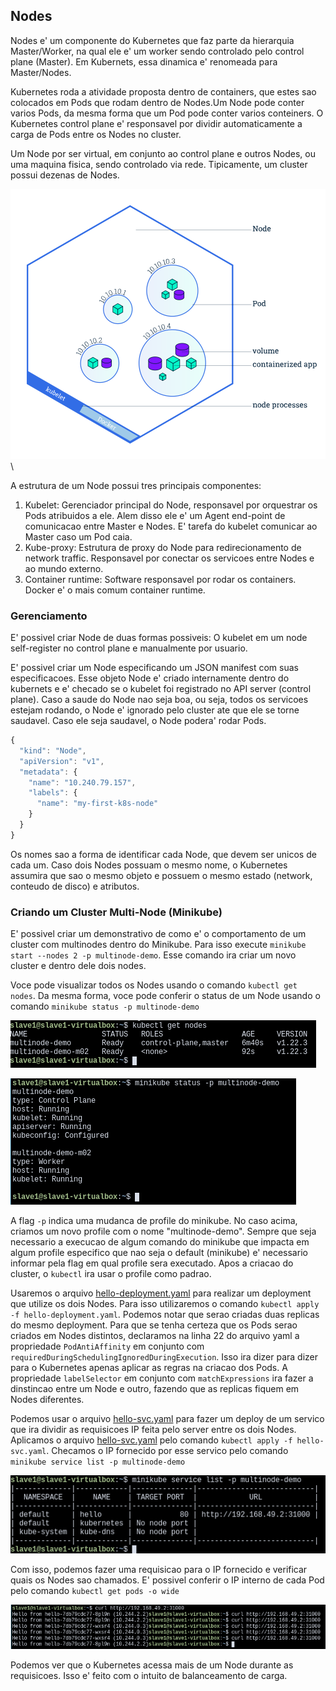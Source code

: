 ## Nodes

Nodes e' um componente do Kubernetes que faz parte da hierarquia Master/Worker, na qual ele e' um worker sendo controlado pelo control plane (Master). Em Kubernets, essa dinamica e' renomeada para Master/Nodes.

Kubernetes roda a atividade proposta dentro de containers, que estes sao colocados em Pods que rodam dentro de Nodes.Um Node pode conter  varios Pods, da mesma forma que um Pod pode conter varios conteiners. O Kubernetes control plane e' responsavel por dividir automaticamente a carga de Pods entre os Nodes no cluster.

Um Node por ser virtual, em conjunto ao control plane e outros Nodes, ou uma maquina fisica, sendo controlado via rede. Tipicamente, um cluster possui dezenas de Nodes.

![primeira imagem](https://raw.githubusercontent.com/Numb4r/KubernetesTutorial/master/images/module_03_nodes.svg "a" )\

A estrutura de um Node possui tres principais componentes:

1. Kubelet: Gerenciador principal do Node, responsavel por orquestrar os Pods atribuidos a ele. Alem disso ele e' um Agent end-point de comunicacao entre Master e Nodes. E' tarefa do kubelet comunicar ao Master caso um Pod caia.
2. Kube-proxy: Estrutura de proxy do Node para redirecionamento de network traffic. Responsavel por conectar os servicoes entre Nodes e ao mundo externo.
3. Container runtime: Software responsavel por rodar os containers. Docker e' o mais comum container runtime.


### Gerenciamento 

E' possivel criar Node de duas formas possiveis: O kubelet em um  node self-register no control plane e manualmente por usuario.

E' possivel criar um Node especificando um JSON manifest com suas especificacoes. Esse objeto Node e' criado internamente  dentro do kubernets e e' checado se o kubelet foi registrado no API server (control plane). Caso a saude do Node nao seja boa, ou seja, todos os servicoes estejam rodando, o Node e' ignorado pelo cluster ate que ele se torne saudavel. Caso ele seja saudavel, o Node podera' rodar Pods.

``` javascript
{
  "kind": "Node",
  "apiVersion": "v1",
  "metadata": {
    "name": "10.240.79.157",
    "labels": {
      "name": "my-first-k8s-node"
    }
  }
}
```

Os nomes sao a forma de identificar cada Node, que devem ser unicos de cada um. Caso dois Nodes possuam o mesmo nome, o Kubernetes assumira que sao o mesmo objeto e possuem o mesmo estado (network, conteudo de disco) e atributos. 


### Criando um Cluster Multi-Node (Minikube)

E' possivel criar um demonstrativo de como e' o comportamento de um cluster com multinodes dentro do Minikube. Para isso execute ``minikube start --nodes 2 -p multinode-demo``. Esse comando ira criar um novo cluster e dentro dele dois nodes. 

Voce pode visualizar todos os Nodes usando o comando ``kubectl get nodes``. Da mesma forma, voce pode conferir o status de um Node usando o comando ``minikube status -p multinode-demo``

![kubectl get nodes](https://raw.githubusercontent.com/Numb4r/KubernetesTutorial/master/images/2022-01-06_10:34:36.png)

![minikube status -p multinode-demo](https://raw.githubusercontent.com/Numb4r/KubernetesTutorial/master/images/2022-01-06_10:37:36.png)


A flag ``-p`` indica uma mudanca de profile do minikube. No caso acima, criamos um novo profile com o nome "multinode-demo". Sempre que seja necessario a execucao de algum comando do minikube que impacta em algum profile especifico que nao seja o default (minikube) e' necessario informar pela flag em qual profile sera executado. Apos a criacao do cluster, o ``kubectl`` ira usar o profile como padrao.

Usaremos o arquivo [hello-deployment.yaml](https://raw.githubusercontent.com/Numb4r/KubernetesTutorial/master/code/hello-deployment.yaml) para realizar um deployment que utilize os dois Nodes. Para isso utilizaremos o comando ``kubectl apply -f hello-deployment.yaml``. Podemos notar que serao criadas duas replicas do mesmo deployment. Para que se tenha certeza que os Pods serao criados em Nodes distintos, declaramos na linha 22 do arquivo yaml a propriedade ``PodAntiAffinity`` em conjunto com ``requiredDuringSchedulingIgnoredDuringExecution``. Isso ira dizer para dizer para o Kubernetes apenas aplicar as regras na criacao dos Pods. A propriedade ``labelSelector`` em conjunto com ``matchExpressions`` ira fazer a dinstincao entre um Node e outro, fazendo que as replicas fiquem em Nodes diferentes.

Podemos usar o arquivo [hello-svc.yaml](https://raw.githubusercontent.com/Numb4r/KubernetesTutorial/master/code/hello-svc.yaml) para fazer um deploy de um servico que ira dividir as requisicoes IP feita pelo server entre os dois Nodes. Aplicamos o arquivo [hello-svc.yaml](https://raw.githubusercontent.com/Numb4r/KubernetesTutorial/master/code/hello-svc.yaml) pelo comando ``kubectl apply -f hello-svc.yaml``. Checamos o IP fornecido por esse servico pelo comando ``minikube service list -p multinode-demo`` 

![minikube service list -p multinode-demo](https://raw.githubusercontent.com/Numb4r/KubernetesTutorial/master/images/2022-01-06_15:36:24.png)

Com isso, podemos fazer uma requisicao para o IP fornecido e verificar quais os Nodes sao chamados. E' possivel conferir o IP interno de cada Pod pelo comando ``kubectl get pods -o wide``

![Teste de intercalabilidade entre Nodes](https://raw.githubusercontent.com/Numb4r/KubernetesTutorial/master/images/2022-01-06_15:38:44.png)

Podemos ver que o Kubernetes acessa mais de um Node durante as requisicoes. Isso e' feito com o intuito de balanceamento de carga.